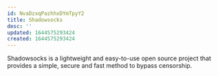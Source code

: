 ```yaml
---
id: NvaDzxqPazhhxDYmTpyY2
title: Shadowsocks
desc: ''
updated: 1644575293424
created: 1644575293424
---
```


Shadowsocks is a lightweight and easy-to-use open source project that provides a simple, secure and fast method to bypass censorship.